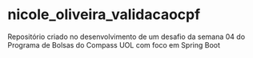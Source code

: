 # nicole_oliveira_validacaocpf
Repositório criado no desenvolvimento de um desafio da semana 04 do Programa de Bolsas do Compass UOL com foco em Spring Boot
